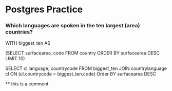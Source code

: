 # Postgres Practice

### Which languages are spoken in the ten largest (area) countries?

WITH biggest_ten AS

(SELECT surfacearea, code
FROM country
ORDER BY surfacearea DESC
LIMIT 10)

SELECT cl.language, countrycode
FROM biggest_ten JOIN
countrylanguage cl ON
(cl.countrycode = biggest_ten.code)
Order BY surfacearea DESC

** this is a comment
